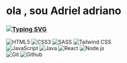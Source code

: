 <h1>ola , sou Adriel adriano</h1>
<h3>
  <a href="https://git.io/typing-svg">
    <img src="https://readme-typing-svg.demolab.com?font=Fira+Code&pause=1000&color=F86B92&width=445&lines=Opa,+como+vai+vc+hoje?+👍;Seja+bem-vindo(a)+ao+meu+perfil;Por+enquanto,+estou+só+nos+estudos+📚;Mas+estou+sempre+tentando+melhorar+😉" alt="Typing SVG" />
  </a>
</h3>

<div>
  <img src="https://img.shields.io/badge/-HTML5-E34F26?style=for-the-badge&logo=html5&logoColor=white" alt="HTML5">
  <img src="https://img.shields.io/badge/-CSS3-1572B6?style=for-the-badge&logo=css3" alt="CSS3">
  <img src="https://img.shields.io/badge/-SASS-cc6699?style=for-the-badge&logo=sass&logoColor=white" alt="SASS">
  <img src="https://img.shields.io/badge/-Tailwind%20CSS-06b6d4?style=for-the-badge&logo=tailwindcss&logoColor=white" alt="Tailwind CSS">
  <br>
  <img src="https://img.shields.io/badge/Javascript-F7DF1E.svg?style=for-the-badge&logo=javascript&logoColor=121212" alt="JavaScript">
  <img src="https://img.shields.io/badge/-Java-FF5733.svg?style=for-the-badge&logo=coffeescript&logoColor=ffffff" alt="Java">
  <img src="https://img.shields.io/badge/-React-06b6d4?style=for-the-badge&logo=react&logoColor=white" alt="React">
  <img src="https://img.shields.io/badge/-Node.js-339933?style=for-the-badge&logo=node.js&logoColor=white" alt="Node.js">
  <br>
  <img src="https://img.shields.io/badge/-Git-E34F26?style=for-the-badge&logo=git&logoColor=white" alt="Git">
  <img src="https://img.shields.io/badge/-Github-232323?style=for-the-badge&logo=github&logoColor=white" alt="Github">
</div>
